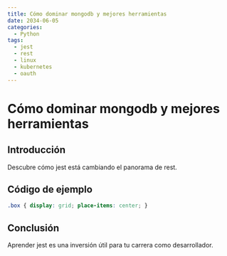 ```yaml
---
title: Cómo dominar mongodb y mejores herramientas
date: 2034-06-05
categories:
  - Python
tags:
  - jest
  - rest
  - linux
  - kubernetes
  - oauth
---
```


# Cómo dominar mongodb y mejores herramientas

## Introducción

Descubre cómo jest está cambiando el panorama de rest.

## Código de ejemplo

```css
.box { display: grid; place-items: center; }
```

## Conclusión

Aprender jest es una inversión útil para tu carrera como desarrollador.